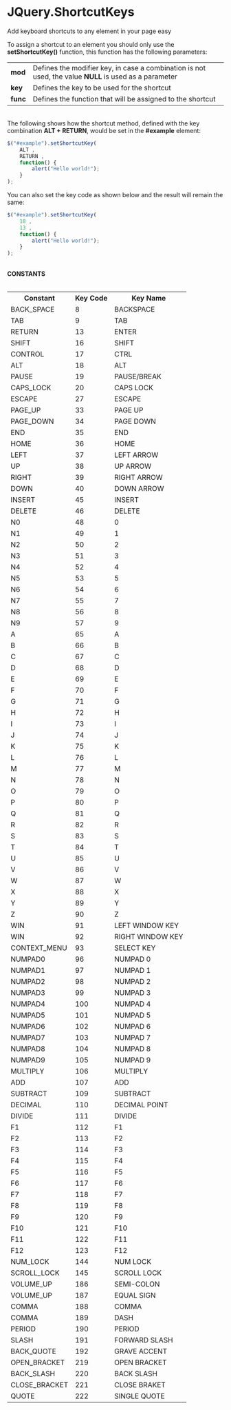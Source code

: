# JQuery.ShortcutKeys
Add keyboard shortcuts to any element in your page easy

To assign a shortcut to an element you should only use the <b>setShortcutKey()</b> function, this function has the following parameters:

<table>
  <tr>
    <td><b>mod</b></td>
    <td>Defines the modifier key, in case a combination is not used, the value <b>NULL</b> is used as a parameter</td>
  </tr>
  <tr>
    <td><b>key</b></td>
    <td>Defines the key to be used for the shortcut</td>
  </tr>
  <tr>
    <td><b>func</b></td>
    <td>Defines the function that will be assigned to the shortcut</td>
  </tr>
</table>

<br>
The following shows how the shortcut method, defined with the key combination <b>ALT + RETURN</b>, would be set in the <b>#example</b> element:

```javascript
$("#example").setShortcutKey(
	ALT ,
	RETURN ,
	function() {
		alert("Hello world!");
	}
);
``` 
  
 

You can also set the key code as shown below and the result will remain the same:


```javascript
$("#example").setShortcutKey(
	18 ,
	13 ,
	function() {
		alert("Hello world!");
	}
);
``` 

<br>
<b>CONSTANTS</b>
<br>
<br>
<table>
  <tr>
    <th>Constant</th>
    <th>Key Code</th>
    <th>Key Name</th>
  </tr>
  <tr>
    <td>BACK_SPACE</td>
    <td>8</td>
    <td>BACKSPACE</td>
  </tr>
  <tr>
    <td>TAB</td>
    <td>9</td>
    <td>TAB</td>
  </tr>
  <tr>
    <td>RETURN</td>
    <td>13</td>
    <td>ENTER</td>
  </tr>
  <tr>
    <td>SHIFT</td>
    <td>16</td>
    <td>SHIFT</td>
  </tr>
  <tr>
    <td>CONTROL</td>
    <td>17</td>
    <td>CTRL</td>
  </tr>
  <tr>
    <td>ALT</td>
    <td>18</td>
    <td>ALT</td>
  </tr>
  <tr>
    <td>PAUSE</td>
    <td>19</td>
    <td>PAUSE/BREAK</td>
  </tr>
  <tr>
    <td>CAPS_LOCK</td>
    <td>20</td>
    <td>CAPS LOCK</td>
  </tr>
  <tr>
    <td>ESCAPE</td>
    <td>27</td>
    <td>ESCAPE</td>
  </tr>
  <tr>
    <td>PAGE_UP</td>
    <td>33</td>
    <td>PAGE UP</td>
  </tr>
  <tr>
    <td>PAGE_DOWN</td>
    <td>34</td>
    <td>PAGE DOWN</td>
  </tr>
  <tr>
    <td>END</td>
    <td>35</td>
    <td>END</td>
  </tr>
  <tr>
    <td>HOME</td>
    <td>36</td>
    <td>HOME</td>
  </tr>
  <tr>
    <td>LEFT</td>
    <td>37</td>
    <td>LEFT ARROW</td>
  </tr>
  <tr>
    <td>UP</td>
    <td>38</td>
    <td>UP ARROW</td>
  </tr>
  <tr>
    <td>RIGHT</td>
    <td>39</td>
    <td>RIGHT ARROW</td>
  </tr>
  <tr>
    <td>DOWN</td>
    <td>40</td>
    <td>DOWN ARROW</td>
  </tr>
  <tr>
    <td>INSERT</td>
    <td>45</td>
    <td>INSERT</td>
  </tr>
  <tr>
    <td>DELETE</td>
    <td>46</td>
    <td>DELETE</td>
  </tr>
  <tr>
    <td>N0</td>
    <td>48</td>
    <td>0</td>
  </tr>
  <tr>
    <td>N1</td>
    <td>49</td>
    <td>1</td>
  </tr>
  <tr>
    <td>N2</td>
    <td>50</td>
    <td>2</td>
  </tr>
  <tr>
    <td>N3</td>
    <td>51</td>
    <td>3</td>
  </tr>
  <tr>
    <td>N4</td>
    <td>52</td>
    <td>4</td>
  </tr>
  <tr>
    <td>N5</td>
    <td>53</td>
    <td>5</td>
  </tr>
  <tr>
    <td>N6</td>
    <td>54</td>
    <td>6</td>
  </tr>
  <tr>
    <td>N7</td>
    <td>55</td>
    <td>7</td>
  </tr>
  <tr>
    <td>N8</td>
    <td>56</td>
    <td>8</td>
  </tr>
  <tr>
    <td>N9</td>
    <td>57</td>
    <td>9</td>
  </tr>
  <tr>
    <td>A</td>
    <td>65</td>
    <td>A</td>
  </tr>
  <tr>
    <td>B</td>
    <td>66</td>
    <td>B</td>
  </tr>
  <tr>
    <td>C</td>
    <td>67</td>
    <td>C</td>
  </tr>
  <tr>
    <td>D</td>
    <td>68</td>
    <td>D</td>
  </tr>
  <tr>
    <td>E</td>
    <td>69</td>
    <td>E</td>
  </tr>
  <tr>
    <td>F</td>
    <td>70</td>
    <td>F</td>
  </tr>
  <tr>
    <td>G</td>
    <td>71</td>
    <td>G</td>
  </tr>
  <tr>
    <td>H</td>
    <td>72</td>
    <td>H</td>
  </tr>
  <tr>
    <td>I</td>
    <td>73</td>
    <td>I</td>
  </tr>
  <tr>
    <td>J</td>
    <td>74</td>
    <td>J</td>
  </tr>
  <tr>
    <td>K</td>
    <td>75</td>
    <td>K</td>
  </tr>
  <tr>
    <td>L</td>
    <td>76</td>
    <td>L</td>
  </tr>
  <tr>
    <td>M</td>
    <td>77</td>
    <td>M</td>
  </tr>
  <tr>
    <td>N</td>
    <td>78</td>
    <td>N</td>
  </tr>
  <tr>
    <td>O</td>
    <td>79</td>
    <td>O</td>
  </tr>
  <tr>
    <td>P</td>
    <td>80</td>
    <td>P</td>
  </tr>
  <tr>
    <td>Q</td>
    <td>81</td>
    <td>Q</td>
  </tr>
  <tr>
    <td>R</td>
    <td>82</td>
    <td>R</td>
  </tr>
  <tr>
    <td>S</td>
    <td>83</td>
    <td>S</td>
  </tr>
  <tr>
    <td>T</td>
    <td>84</td>
    <td>T</td>
  </tr>
  <tr>
    <td>U</td>
    <td>85</td>
    <td>U</td>
  </tr>
  <tr>
    <td>V</td>
    <td>86</td>
    <td>V</td>
  </tr>
  <tr>
    <td>W</td>
    <td>87</td>
    <td>W</td>
  </tr>
  <tr>
    <td>X</td>
    <td>88</td>
    <td>X</td>
  </tr>
  <tr>
    <td>Y</td>
    <td>89</td>
    <td>Y</td>
  </tr>
  <tr>
    <td>Z</td>
    <td>90</td>
    <td>Z</td>
  </tr>
  <tr>
    <td>WIN</td>
    <td>91</td>
    <td>LEFT WINDOW KEY</td>
  </tr>
  <tr>
    <td>WIN</td>
    <td>92</td>
    <td>RIGHT WINDOW KEY</td>
  </tr>
  <tr>
    <td>CONTEXT_MENU</td>
    <td>93</td>
    <td>SELECT KEY</td>
  </tr>
  <tr>
    <td>NUMPAD0</td>
    <td>96</td>
    <td>NUMPAD 0</td>
  </tr>
  <tr>
    <td>NUMPAD1</td>
    <td>97</td>
    <td>NUMPAD 1</td>
  </tr>
  <tr>
    <td>NUMPAD2</td>
    <td>98</td>
    <td>NUMPAD 2</td>
  </tr>
  <tr>
    <td>NUMPAD3</td>
    <td>99</td>
    <td>NUMPAD 3</td>
  </tr>
  <tr>
    <td>NUMPAD4</td>
    <td>100</td>
    <td>NUMPAD 4</td>
  </tr>
  <tr>
    <td>NUMPAD5</td>
    <td>101</td>
    <td>NUMPAD 5</td>
  </tr>
  <tr>
    <td>NUMPAD6</td>
    <td>102</td>
    <td>NUMPAD 6</td>
  </tr>
  <tr>
    <td>NUMPAD7</td>
    <td>103</td>
    <td>NUMPAD 7</td>
  </tr>
  <tr>
    <td>NUMPAD8</td>
    <td>104</td>
    <td>NUMPAD 8</td>
  </tr>
  <tr>
    <td>NUMPAD9</td>
    <td>105</td>
    <td>NUMPAD 9</td>
  </tr>
  <tr>
    <td>MULTIPLY</td>
    <td>106</td>
    <td>MULTIPLY</td>
  </tr>
  <tr>
    <td>ADD</td>
    <td>107</td>
    <td>ADD</td>
  </tr>
  <tr>
    <td>SUBTRACT</td>
    <td>109</td>
    <td>SUBTRACT</td>
  </tr>
  <tr>
    <td>DECIMAL</td>
    <td>110</td>
    <td>DECIMAL POINT</td>
  </tr>
  <tr>
    <td>DIVIDE</td>
    <td>111</td>
    <td>DIVIDE</td>
  </tr>
  <tr>
    <td>F1</td>
    <td>112</td>
    <td>F1</td>
  </tr>
  <tr>
    <td>F2</td>
    <td>113</td>
    <td>F2</td>
  </tr>
  <tr>
    <td>F3</td>
    <td>114</td>
    <td>F3</td>
  </tr>
  <tr>
    <td>F4</td>
    <td>115</td>
    <td>F4</td>
  </tr>
  <tr>
    <td>F5</td>
    <td>116</td>
    <td>F5</td>
  </tr>
  <tr>
    <td>F6</td>
    <td>117</td>
    <td>F6</td>
  </tr>
  <tr>
    <td>F7</td>
    <td>118</td>
    <td>F7</td>
  </tr>
  <tr>
    <td>F8</td>
    <td>119</td>
    <td>F8</td>
  </tr>
  <tr>
    <td>F9</td>
    <td>120</td>
    <td>F9</td>
  </tr>
  <tr>
    <td>F10</td>
    <td>121</td>
    <td>F10</td>
  </tr>
  <tr>
    <td>F11</td>
    <td>122</td>
    <td>F11</td>
  </tr>
  <tr>
    <td>F12</td>
    <td>123</td>
    <td>F12</td>
  </tr>
  <tr>
    <td>NUM_LOCK</td>
    <td>144</td>
    <td>NUM LOCK</td>
  </tr>
  <tr>
    <td>SCROLL_LOCK</td>
    <td>145</td>
    <td>SCROLL LOCK</td>
  </tr>
  <tr>
    <td>VOLUME_UP</td>
    <td>186</td>
    <td>SEMI-COLON</td>
  </tr>
  <tr>
    <td>VOLUME_UP</td>
    <td>187</td>
    <td>EQUAL SIGN</td>
  </tr>
  <tr>
    <td>COMMA</td>
    <td>188</td>
    <td>COMMA</td>
  </tr>
  <tr>
    <td>COMMA</td>
    <td>189</td>
    <td>DASH</td>
  </tr>
  <tr>
    <td>PERIOD</td>
    <td>190</td>
    <td>PERIOD</td>
  </tr>
  <tr>
    <td>SLASH</td>
    <td>191</td>
    <td>FORWARD SLASH</td>
  </tr>
  <tr>
    <td>BACK_QUOTE</td>
    <td>192</td>
    <td>GRAVE ACCENT</td>
  </tr>
  <tr>
    <td>OPEN_BRACKET</td>
    <td>219</td>
    <td>OPEN BRACKET</td>
  </tr>
  <tr>
    <td>BACK_SLASH</td>
    <td>220</td>
    <td>BACK SLASH</td>
  </tr>
  <tr>
    <td>CLOSE_BRACKET</td>
    <td>221</td>
    <td>CLOSE BRAKET</td>
  </tr>
  <tr>
    <td>QUOTE</td>
    <td>222</td>
    <td>SINGLE QUOTE</td>
  </tr>
</table>

